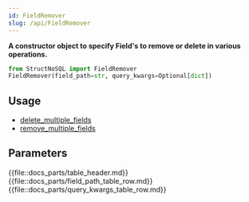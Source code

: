 ```yaml
---
id: FieldRemover
slug: /api/FieldRemover
---
```


**A constructor object to specify Field's to remove or delete in various operations.**

```python
from StructNoSQL import FieldRemover
FieldRemover(field_path=str, query_kwargs=Optional[dict])
```

## Usage
- [delete_multiple_fields](../api/delete_multiple_fields.md)
- [remove_multiple_fields](../api/remove_multiple_fields.md)

## Parameters

{{file::docs_parts/table_header.md}}
{{file::docs_parts/field_path_table_row.md}}
{{file::docs_parts/query_kwargs_table_row.md}}

 
